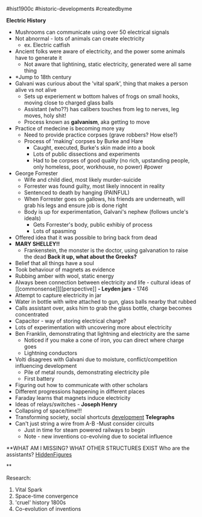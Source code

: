 #hist1900c #historic-developments #createdbyme

**Electric History**
- Mushrooms can communicate using over 50 electrical signals
- Not abnormal - lots of animals can create electricity
	- ex. Electric catfish
- Ancient folks were aware of electricity, and the power some animals have to generate it
	- Not aware that lightining, static electricity, generated were all same thing
- *Jump to 18th century
- Galvani was curious about the 'vital spark', thing that makes a person alive vs not alive
	- Sets up experiement w bottom halves of frogs on small hooks, moving close to charged glass balls
	- Assistant (who??) has calibers touches from leg to nerves, leg moves, holy shit!
	- Process known as **galvanism**, aka getting to move
- Practice of medecine is becoming more yay
	- Need to provide practice corpses (grave robbers? How else?)
	- Process of 'making' corpses by Burke and Hare
		- Caught, executed, Burke's skin made into a book
		- Lots of public dissections and experiments
		- Had to be corpses of good quality (no rich, upstanding people, only homeless, poor, workhouse, no power) #power
- George Forrester
	- Wife and child died, most likely murder-suicide
	- Forrester was found guilty, most likely innocent in reality
	- Sentenced to death by hanging (PAINFUL)
	- When Forrester goes on gallows, his friends are underneath, will grab his legs and ensure job is done right
	- Body is up for experimentation, Galvani's nephew (follows uncle's ideals)
		- Gets Forrester's body, public exhibiy of process
		- Lots of spasming
- Offered idea that it was possible to bring back from dead
- **MARY SHELLEY!!**
	- Frankenstein, the monster is the doctor, using galvanation to raise the dead
**Back it up, what about the Greeks?**
- Belief that all things have a soul
- Took behaviour of magnets as evidence
- Rubbing amber with wool, static energy
- Always been connection between electricity and life - cultural ideas of [[commonsense]][[perspective]]
**- Leyden jars** - 1746
- Attempt to capture electricity in jar
- Water in bottle with witre attached to gun, glass balls nearby that rubbed
- Calls assistant over, asks him to grab the glass bottle, charge becomes concentrated
- Capacitor - way of storing electrical charge?
- Lots of experimentation with uncovering more about electricity
- Ben Franklin, demonstrating that lightning and electricity are the same
	- Noticed if you make a cone of iron, you can direct where charge goes
	- Lightning conductors
- Volti disagrees with Galvani due to moisture, conflict/competition influencing development
	- Pile of metal rounds, demonstrating electricity pile
	- First battery
- Figuring out how to communicate with other scholars
- Different progressions happening in different places
- Faraday learns that magnets induce electricity
- Ideas of relays/switches - **Joseph Henry**
- Collapsing of space/time!!!
- Transforming society, social shortcuts [development](development)
**Telegraphs**
- Can't just string a wire from A-B
	-Must consider circuits
	- Just in time for steam powered railways to begin
	- Note - new inventions co-evolving due to societal influence

**WHAT AM I MISSING?
WHAT OTHER STRUCTURES EXIST
Who are the assistants? [HiddenFigures](HiddenFigures.md)

**


Research:
1. Vital Spark
2. Space-time convergence
3. 'cruel' history 1800s
4. Co-evolution of inventions